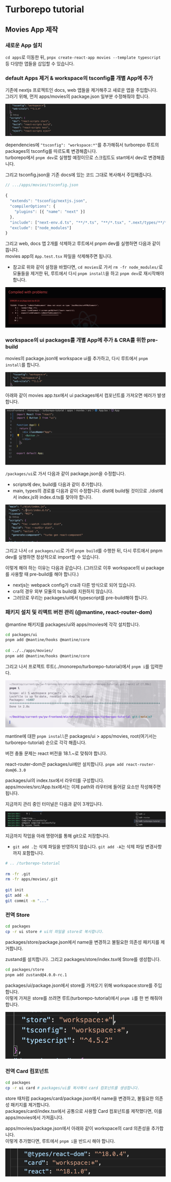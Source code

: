 # Turborepo tutorial

## Movies App 제작

### 새로운 App 설치

`cd apps`로 이동한 뒤, `pnpx create-react-app movies --template typescript` 등 다양한 앱들을 삽입할 수 있습니다.

### default Apps 제거 & workspace의 tsconfig를 개별 App에 추가

기존에 nextjs 프로젝트인 docs, web 앱들을 제거해주고 새로운 앱을 주입합니다.<br>
그러기 위해, 먼저 apps/movies의 package.json 일부분 수정해줘야 합니다.

![Alt text](image-1.png)

dependencies에 `"tsconfig": "workspace:*"`를 추가해줘서 turborepo 루트의 packages의 tsconfig를 따르도록 변경해줍니다.<br>
turborepo에서 `pnpm dev`로 실행할 예정이므로 스크립트도 start에서 dev로 변경해줍니다.

그리고 tsconfig.json을 기존 docs에 있는 코드 그대로 복사해서 주입해줍니다.

```js
// .../apps/movies/tsconfig.json

{
  "extends": "tsconfig/nextjs.json",
  "compilerOptions": {
    "plugins": [{ "name": "next" }]
  },
  "include": ["next-env.d.ts", "**/*.ts", "**/*.tsx", ".next/types/**/*.ts"],
  "exclude": ["node_modules"]
}

```

그리고 web, docs 앱 2개를 삭제하고 루트에서 pnpm dev를 실행하면 다음과 같이 뜹니다.<br>
movies app의 `App.test.tsx` 파일을 삭제해주면 됩니다.

- 참고로 위와 같이 설정을 바꿨다면, `cd movies`로 가서 `rm -fr node_modules/`로 모듈들을 제거한 뒤, 루트에서 다시 `pnpm install`을 하고 `pnpm dev`로 재시작해야 합니다.

![Alt text](image.png)

### workspace의 ui packages를 개별 App에 추가 & CRA를 위한 pre-build

movies의 package.json에 workspace ui를 추가하고, 다시 루트에서 `pnpm install`를 합니다.

![Alt text](image-2.png)

아래와 같이 movies app.tsx에서 ui packages에서 컴포넌트를 가져오면 에러가 발생합니다.

![Alt text](image-3.png)

`/packages/ui`로 가서 다음과 같이 package.json을 수정합니다.

- scripts에 dev, build를 다음과 같이 추가합니다.
- main, types의 경로를 다음과 같이 수정합니다. dist에 build될 것이므로 ./dist에서 index.js와 index.d.ts를 찾아야 합니다.

![Alt text](image-4.png)

그리고 나서 `cd packages/ui`로 가서 `pnpm build`를 수행한 뒤, 다시 루트에서 pnpm dev를 실행하면 정상적으로 import할 수 있습니다.

이렇게 해야 하는 이유는 다음과 같습니다. (그러므로 이후 workspace의 ui package를 사용할 때 pre-build를 해야 합니다.)

- nextjs는 webpack config가 cra과 다른 방식으로 되어 있습니다.
- cra의 경우 외부 모듈의 ts build를 지원하지 않습니다.
- 그러므로 우리는 packages/ui에서 typescript를 pre-build해야 합니다.

### 패키지 설치 및 리액트 버전 관리 (@mantine, react-router-dom)

@mantine 패키지를 packages/ui와 apps/movies에 각각 설치합니다.

```bash
cd packages/ui
pnpm add @mantine/hooks @mantine/core

cd ../../apps/movies/
pnpm add @mantine/hooks @mantine/core
```

그리고 나서 프로젝트 루트(../monorepo/turborepo-tutorial)에서 `pnpm i`를 입력한다.

![Alt text](image-5.png)

mantine에 대한 `pnpm install`은 packages/ui > apps/movies, root(여기서는 turborepo-tutorial) 순으로 각각 해줍니다.

버전 충돌 문제는 react 버전을 18.1.~로 맞춰야 합니다.

react-router-dom은 packages/ui에만 설치합니다. `pnpm add react-router-dom@6.3.0`

packages/ui의 index.tsx에서 라우터를 구성합니다.<br>
apps/movies/src/App.tsx에서는 이제 path와 라우터에 들어갈 요소만 작성해주면 됩니다.

지금까지 관리 중인 터미널은 다음과 같이 3개입니다.

![Alt text](image-6.png)

지금까지 작업을 아래 명령어를 통해 git으로 저장합니다.

- `git add .`는 삭제 파일을 반영하지 않습니다. `git add -A`는 삭제 파일 변경사항까지 포함합니다.

```bash
# .. /turborepo-tutorial

rm -fr .git
rm -fr apps/movies/.git

git init
git add -A
git commit -m "..."
```

### 전역 Store

```bash
cd packages
cp -r ui store # ui의 파일을 store로 복사합니다.
```

packages/store/package.json에서 name을 변경하고 불필요한 의존성 패키지를 제거합니다.

zustand를 설치합니다. 그리고 packages/store/index.tsx에 Store를 생성합니다.

```bash
cd packages/store
pnpm add zustand@4.0.0-rc.1
```

packages/ui/package.json에서 store를 가져오기 위해 workspace:store를 주입합니다.<br>
이렇게 가져온 store를 쓰려면 루트(turborepo-tutorial)에서 `pnpm i`를 한 번 해줘야 합니다.

![Alt text](image-7.png)

### 전역 Card 컴포넌트

```bash
cd packages
cp -r ui card # packages/ui를 복사해서 card 컴포넌트를 생성합니다.
```

store 때처럼 packages/card/package.json에서 name을 변경하고, 불필요한 의존성 패키지를 제거합니다.<br>
packages/card/index.tsx에서 공통으로 사용할 Card 컴포넌트를 제작했다면, 이를 apps/movies에서 가져옵니다.

apps/movies/package.json에서 아래와 같이 workspace의 card 의존성을 추가합니다.<br>
이렇게 추가했다면, 루트에서 `pnpm i`을 반드시 해야 합니다.

![Alt text](image-8.png)

